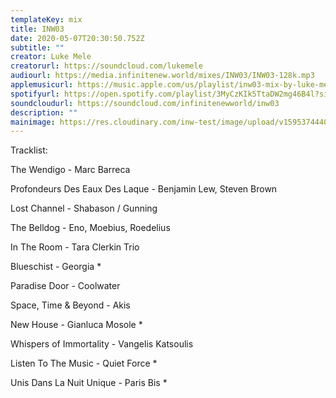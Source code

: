 ```yaml
---
templateKey: mix
title: INW03
date: 2020-05-07T20:30:50.752Z
subtitle: ""
creator: Luke Mele
creatorurl: https://soundcloud.com/lukemele
audiourl: https://media.infinitenew.world/mixes/INW03/INW03-128k.mp3
applemusicurl: https://music.apple.com/us/playlist/inw03-mix-by-luke-mele/pl.u-xRakTk3mzAZ
spotifyurl: https://open.spotify.com/playlist/3MyCzKIk5TtaDW2mg46B4l?si=gADlj7HuQkic1qi128MzsA
soundcloudurl: https://soundcloud.com/infinitenewworld/inw03
description: ""
mainimage: https://res.cloudinary.com/inw-test/image/upload/v1595374440/inw-test-site/inw03.jpg
---
```

Tracklist:

The Wendigo - Marc Barreca

Profondeurs Des Eaux Des Laque - Benjamin Lew, Steven Brown

Lost Channel - Shabason / Gunning

The Belldog - Eno, Moebius, Roedelius

In The Room - Tara Clerkin Trio

Blueschist - Georgia *

Paradise Door - Coolwater

Space, Time & Beyond - Akis

New House - Gianluca Mosole *

Whispers of Immortality - Vangelis Katsoulis

Listen To The Music - Quiet Force *

Unis Dans La Nuit Unique - Paris Bis *
